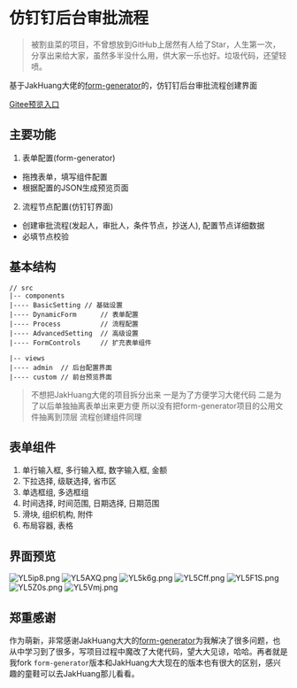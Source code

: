 # 仿钉钉后台审批流程
> 被割韭菜的项目，不曾想放到GitHub上居然有人给了Star，人生第一次，分享出来给大家，虽然多半没什么用，供大家一乐也好。垃圾代码，还望轻喷。

基于JakHuang大佬的[form-generator](https://github.com/JakHuang/form-generator)的，仿钉钉后台审批流程创建界面

[Gitee预览入口](http://soning.gitee.io/approvalflow/)
## 主要功能
1. 表单配置(form-generator)
  - 拖拽表单，填写组件配置
  - 根据配置的JSON生成预览页面
2. 流程节点配置(仿钉钉界面)
  - 创建审批流程(发起人，审批人，条件节点，抄送人), 配置节点详细数据
  - 必填节点校验

## 基本结构
```
// src
|-- components
|---- BasicSetting // 基础设置
|---- DynamicForm      // 表单配置
|---- Process          // 流程配置
|---- AdvancedSetting  // 高级设置
|---- FormControls     // 扩充表单组件

|-- views
|---- admin  // 后台配置界面
|---- custom // 前台预览界面
```
> 不想把JakHuang大佬的项目拆分出来 一是为了方便学习大佬代码 二是为了以后单独抽离表单出来更方便 所以没有把form-generator项目的公用文件抽离到顶层 流程创建组件同理

## 表单组件
1. 单行输入框, 多行输入框, 数字输入框, 金额
2. 下拉选择, 级联选择, 省市区
3. 单选框组, 多选框组
4. 时间选择, 时间范围, 日期选择, 日期范围
5. 滑块, 组织机构, 附件
6. 布局容器, 表格

## 界面预览
![YL5ip8.png](https://s1.ax1x.com/2020/05/22/YL5ip8.png)
![YL5AXQ.png](https://s1.ax1x.com/2020/05/22/YL5AXQ.png)
![YL5k6g.png](https://s1.ax1x.com/2020/05/22/YL5k6g.png)
![YL5Cff.png](https://s1.ax1x.com/2020/05/22/YL5Cff.png)
![YL5F1S.png](https://s1.ax1x.com/2020/05/22/YL5F1S.png)
![YL5Z0s.png](https://s1.ax1x.com/2020/05/22/YL5Z0s.png)
![YL5Vmj.png](https://s1.ax1x.com/2020/05/22/YL5Vmj.png)

## 郑重感谢
作为萌新，非常感谢JakHuang大大的[form-generator](https://github.com/JakHuang/form-generator)为我解决了很多问题，也从中学习到了很多，写项目过程中魔改了大佬代码，望大大见谅，哈哈。再者就是我fork `form-generator`版本和JakHuang大大现在的版本也有很大的区别，感兴趣的童鞋可以去JakHuang那儿看看。

